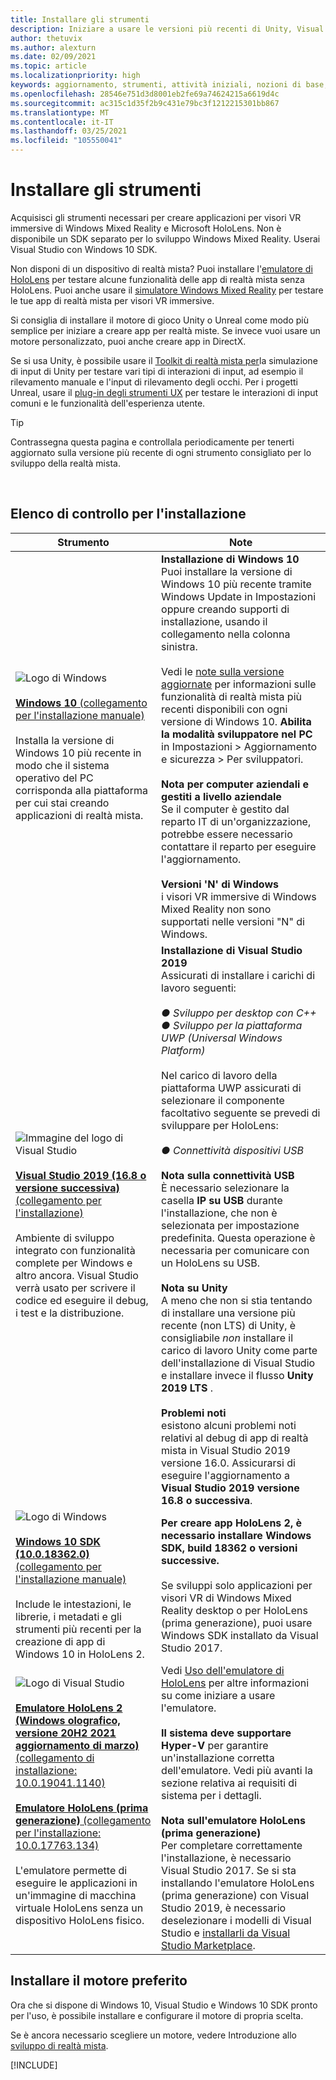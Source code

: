 ```yaml
---
title: Installare gli strumenti
description: Iniziare a usare le versioni più recenti di Unity, Visual Studio e degli strumenti consigliati per lo sviluppo per HoloLens e VR.
author: thetuvix
ms.author: alexturn
ms.date: 02/09/2021
ms.topic: article
ms.localizationpriority: high
keywords: aggiornamento, strumenti, attività iniziali, nozioni di base, unity, visual studio, toolkit, visore VR realtà mista, visore VR di windows mixed reality, visore per realtà virtuale, installazione, Windows, HoloLens, emulatore, unreal, openxr
ms.openlocfilehash: 28546e751d3d8001eb2fe69a74624215a6619d4c
ms.sourcegitcommit: ac315c1d35f2b9c431e79bc3f1212215301bb867
ms.translationtype: MT
ms.contentlocale: it-IT
ms.lasthandoff: 03/25/2021
ms.locfileid: "105550041"
---
```

# <a name="install-the-tools"></a>Installare gli strumenti

Acquisisci gli strumenti necessari per creare applicazioni per visori VR immersive di Windows Mixed Reality e Microsoft HoloLens. Non è disponibile un SDK separato per lo sviluppo Windows Mixed Reality. Userai Visual Studio con Windows 10 SDK.

Non disponi di un dispositivo di realtà mista? Puoi installare l'[emulatore di HoloLens](platform-capabilities-and-apis/using-the-hololens-emulator.md) per testare alcune funzionalità delle app di realtà mista senza HoloLens. Puoi anche usare il [simulatore Windows Mixed Reality](platform-capabilities-and-apis/using-the-windows-mixed-reality-simulator.md) per testare le tue app di realtà mista per visori VR immersive. 

Si consiglia di installare il motore di gioco Unity o Unreal come modo più semplice per iniziare a creare app per realtà miste. Se invece vuoi usare un motore personalizzato, puoi anche creare app in DirectX.

Se si usa Unity, è possibile usare il [Toolkit di realtà mista per](https://github.com/Microsoft/MixedRealityToolkit-Unity)la simulazione di input di Unity per testare vari tipi di interazioni di input, ad esempio il rilevamento manuale e l'input di rilevamento degli occhi. Per i progetti Unreal, usare il [plug-in degli strumenti UX](https://github.com/microsoft/MixedReality-UXTools-Unreal) per testare le interazioni di input comuni e le funzionalità dell'esperienza utente.

>[!TIP]
>Contrassegna questa pagina e controllala periodicamente per tenerti aggiornato sulla versione più recente di ogni strumento consigliato per lo sviluppo della realtà mista.

<br>

## <a name="installation-checklist"></a>Elenco di controllo per l'installazione

| Strumento | Note |
|---------|---------|
| ![Logo di Windows](images/Windows10_logo.png)<br><br><a href="https://www.microsoft.com/software-download/windows10" target="_blank">**Windows 10** (collegamento per l'installazione manuale)</a><br><br>Installa la versione di Windows 10 più recente in modo che il sistema operativo del PC corrisponda alla piattaforma per cui stai creando applicazioni di realtà mista.  | **Installazione di Windows 10** <br> Puoi installare la versione di Windows 10 più recente tramite Windows Update in Impostazioni oppure creando supporti di installazione, usando il collegamento nella colonna sinistra. <br><br>Vedi le [note sulla versione aggiornate](https://docs.microsoft.com/windows/mixed-reality/enthusiast-guide/release-notes-october-2018.md) per informazioni sulle funzionalità di realtà mista più recenti disponibili con ogni versione di Windows 10. **Abilita la modalità sviluppatore nel PC** in Impostazioni > Aggiornamento e sicurezza > Per sviluppatori. <br><br> **Nota per computer aziendali e gestiti a livello aziendale**<br>Se il computer è gestito dal reparto IT di un'organizzazione, potrebbe essere necessario contattare il reparto per eseguire l'aggiornamento. <br><br> **Versioni 'N' di Windows**<br> i visori VR immersive di Windows Mixed Reality non sono supportati nelle versioni "N" di Windows. |
| ![Immagine del logo di Visual Studio](images/visualstudio_logo.png)<br><br><a href="https://visualstudio.microsoft.com/downloads/" target="_blank">**Visual Studio 2019 (16.8 o versione successiva)** (collegamento per l'installazione)</a> <br><br>Ambiente di sviluppo integrato con funzionalità complete per Windows e altro ancora. Visual Studio verrà usato per scrivere il codice ed eseguire il debug, i test e la distribuzione. | **Installazione di Visual Studio 2019** <br> Assicurati di installare i carichi di lavoro seguenti: <br><br>*● Sviluppo per desktop con C++*<br>*● Sviluppo per la piattaforma UWP (Universal Windows Platform)*<br><br>Nel carico di lavoro della piattaforma UWP assicurati di selezionare il componente facoltativo seguente se prevedi di sviluppare per HoloLens:<br><br>*● Connettività dispositivi USB*<br><br>**Nota sulla connettività USB**<br>È necessario selezionare la casella **IP su USB** durante l'installazione, che non è selezionata per impostazione predefinita. Questa operazione è necessaria per comunicare con un HoloLens su USB.<br><br>**Nota su Unity**<br>A meno che non si stia tentando di installare una versione più recente (non LTS) di Unity, è consigliabile *non* installare il carico di lavoro Unity come parte dell'installazione di Visual Studio e installare invece il flusso **Unity 2019 LTS** .<br><br>**Problemi noti**<br>esistono alcuni problemi noti relativi al debug di app di realtà mista in Visual Studio 2019 versione 16.0.  Assicurarsi di eseguire l'aggiornamento a **Visual Studio 2019 versione 16.8 o successiva**. |
| ![Logo di Windows](images/Windows10_logo.png)<br><br><a href="https://developer.microsoft.com//windows/downloads/windows-10-sdk" target="_blank">**Windows 10 SDK (10.0.18362.0)** (collegamento per l'installazione manuale)</a> <br><br>Include le intestazioni, le librerie, i metadati e gli strumenti più recenti per la creazione di app di Windows 10 in HoloLens 2. | **Per creare app HoloLens 2, è necessario installare Windows SDK, build 18362 o versioni successive.**<br> <br> Se sviluppi solo applicazioni per visori VR di Windows Mixed Reality desktop o per HoloLens (prima generazione), puoi usare Windows SDK installato da Visual Studio 2017. |
| ![Logo di Visual Studio](images/HoloLensIcon.jpg)<br><br><a href="https://go.microsoft.com/fwlink/?linkid=2156684" target="_blank">**Emulatore HoloLens 2 (Windows olografico, versione 20H2 2021 aggiornamento di marzo)** (collegamento di installazione: 10.0.19041.1140)</a><br> <br><a href="https://go.microsoft.com/fwlink/?linkid=2065980" target="_blank">**Emulatore HoloLens (prima generazione)** (collegamento per l'installazione: 10.0.17763.134)</a> <br><br>L'emulatore permette di eseguire le applicazioni in un'immagine di macchina virtuale HoloLens senza un dispositivo HoloLens fisico.<br> <br> | Vedi [Uso dell'emulatore di HoloLens](../develop/platform-capabilities-and-apis/using-the-hololens-emulator.md) per altre informazioni su come iniziare a usare l'emulatore.<br> <br> **Il sistema deve supportare Hyper-V** per garantire un'installazione corretta dell'emulatore. Vedi più avanti la sezione relativa ai requisiti di sistema per i dettagli. <br> <br> **Nota sull'emulatore HoloLens (prima generazione)** <br>  Per completare correttamente l'installazione, è necessario Visual Studio 2017. Se si sta installando l'emulatore HoloLens (prima generazione) con Visual Studio 2019, è necessario deselezionare i modelli di Visual Studio e [installarli da Visual Studio Marketplace](https://marketplace.visualstudio.com/items?itemName=WindowsMixedRealityteam.WindowsMixedRealityAppTemplatesVSIX). |

## <a name="install-your-engine-of-choice"></a>Installare il motore preferito

Ora che si dispone di Windows 10, Visual Studio e Windows 10 SDK pronto per l'uso, è possibile installare e configurare il motore di propria scelta. 

Se è ancora necessario scegliere un motore, vedere Introduzione allo [sviluppo di realtà mista](./development.md?tabs=unity#what-technology-path-are-you-interested-in). 

[!INCLUDE[](includes/tools-overview.md)]